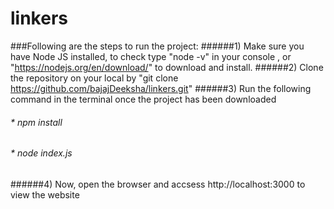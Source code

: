 # linkers
###Following are the steps to run the project:
######1) Make sure you have Node JS installed, to check type "node -v" in your console , or "https://nodejs.org/en/download/" to download and install. 
######2) Clone the repository on your local by "git clone https://github.com/bajajDeeksha/linkers.git"
######3) Run the following command in the terminal once the project has been downloaded
######     * npm install
######     * node index.js
######4) Now, open the browser and accsess http://localhost:3000 to view the website
